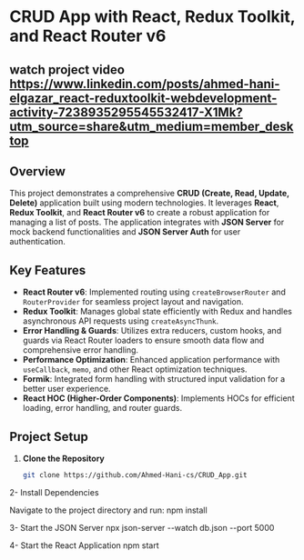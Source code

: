 # CRUD App with React, Redux Toolkit, and React Router v6
## watch project video https://www.linkedin.com/posts/ahmed-hani-elgazar_react-reduxtoolkit-webdevelopment-activity-7238935295545532417-X1Mk?utm_source=share&utm_medium=member_desktop
## Overview

This project demonstrates a comprehensive **CRUD (Create, Read, Update, Delete)** application built using modern technologies. It leverages **React**, **Redux Toolkit**, and **React Router v6** to create a robust application for managing a list of posts. The application integrates with **JSON Server** for mock backend functionalities and **JSON Server Auth** for user authentication.

## Key Features

- **React Router v6**: Implemented routing using `createBrowserRouter` and `RouterProvider` for seamless project layout and navigation.
- **Redux Toolkit**: Manages global state efficiently with Redux and handles asynchronous API requests using `createAsyncThunk`.
- **Error Handling & Guards**: Utilizes extra reducers, custom hooks, and guards via React Router loaders to ensure smooth data flow and comprehensive error handling.
- **Performance Optimization**: Enhanced application performance with `useCallback`, `memo`, and other React optimization techniques.
- **Formik**: Integrated form handling with structured input validation for a better user experience.
- **React HOC (Higher-Order Components)**: Implements HOCs for efficient loading, error handling, and router guards.

## Project Setup

1. **Clone the Repository**

   ```bash
   git clone https://github.com/Ahmed-Hani-cs/CRUD_App.git
2- Install Dependencies

Navigate to the project directory and run:
npm install

3- Start the JSON Server
npx json-server --watch db.json --port 5000

4- Start the React Application
npm start
